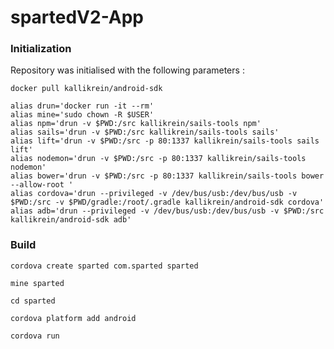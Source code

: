 # spartedV2-App


### Initialization  
Repository was initialised with the following parameters :

```
docker pull kallikrein/android-sdk
```  
```
alias drun='docker run -it --rm'
alias mine='sudo chown -R $USER'
alias npm='drun -v $PWD:/src kallikrein/sails-tools npm'
alias sails='drun -v $PWD:/src kallikrein/sails-tools sails'
alias lift='drun -v $PWD:/src -p 80:1337 kallikrein/sails-tools sails lift'
alias nodemon='drun -v $PWD:/src -p 80:1337 kallikrein/sails-tools nodemon'
alias bower='drun -v $PWD:/src -p 80:1337 kallikrein/sails-tools bower --allow-root '
alias cordova='drun --privileged -v /dev/bus/usb:/dev/bus/usb -v $PWD:/src -v $PWD/gradle:/root/.gradle kallikrein/android-sdk cordova'
alias adb='drun --privileged -v /dev/bus/usb:/dev/bus/usb -v $PWD:/src kallikrein/android-sdk adb'
```

### Build
```
cordova create sparted com.sparted sparted
```  
```
mine sparted
```  
```
cd sparted
```  
```
cordova platform add android
```  
```
cordova run
```  
